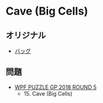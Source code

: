 # Cave (Big Cells)

## オリジナル
- [バッグ](cave.md)

## 問題
- [WPF PUZZLE GP 2018 ROUND 5](../questions/wpfpgp2018_5.md)
	- 15\. Cave (Big Cells)
